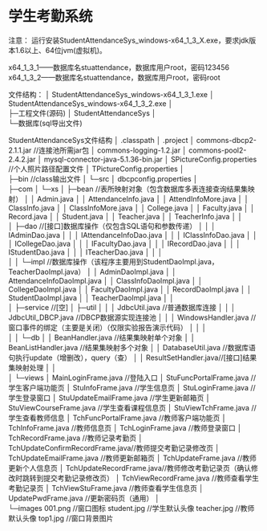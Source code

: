 # 学生考勤系统

注意：
运行安装StudentAttendanceSys_windows-x64_1_3_X.exe，要求jdk版本1.6以上、64位jvm(虚拟机)。

x64_1_3_1——数据库名stuattendance，数据库用户root，密码123456
x64_1_3_2——数据库名stuattendance，数据库用户root，密码root

文件结构：
│  StudentAttendanceSys_windows-x64_1_3_1.exe
│  StudentAttendanceSys_windows-x64_1_3_2.exe
│      
├─工程文件(源码)
│      StudentAttendanceSys
│      
└─数据库(sql导出文件)



StudentAttendanceSys文件结构
│  .classpath
│  .project
│  commons-dbcp2-2.1.1.jar       //连接池所需jar包
│  commons-logging-1.2.jar
│  commons-pool2-2.4.2.jar
│  mysql-connector-java-5.1.36-bin.jar
│  SPictureConfig.properties     //个人照片路径配置文件
│  TPictureConfig.properties
│      
├─bin                           //class输出文件
│ 
└─src
    │  dbcpconfig.properties
    │  
    ├─com
    │  └─xs
    │      ├─bean              //表所映射对象（包含数据库多表连接查询结果集映射）
    │      │      Admin.java
    │      │      AttendanceInfo.java
    │      │      AttendInfoMore.java
    │      │      ClassInfo.java
    │      │      ClassInfoMore.java
    │      │      College.java
    │      │      Faculty.java
    │      │      Record.java
    │      │      Student.java
    │      │      Teacher.java
    │      │      TeacherInfo.java
    │      │      
    │      ├─dao               //[接口]数据库操作（仅包含SQL语句和参数传递）
    │      │  │  IAdminDao.java
    │      │  │  IAttendanceInfoDao.java
    │      │  │  IClassInfoDao.java
    │      │  │  ICollegeDao.java
    │      │  │  IFacultyDao.java
    │      │  │  IRecordDao.java
    │      │  │  IStudentDao.java
    │      │  │  ITeacherDao.java
    │      │  │  
    │      │  └─impl	  //数据库操作（该程序主要用到StudentDaoImpl.java，TeacherDaoImpl.java）
    │      │          AdminDaoImpl.java
    │      │          AttendanceInfoDaoImpl.java
    │      │          ClassInfoDaoImpl.java
    │      │          CollegeDaoImpl.java
    │      │          FacultyDaoImpl.java
    │      │          RecordDaoImpl.java
    │      │          StudentDaoImpl.java
    │      │          TeacherDaoImpl.java
    │      │          
    │      ├─service           //[空]
    │      ├─util
    │      │  │  JdbcUtil.java          //普通数据库连接
    │      │  │  JdbcUtil_DBCP.java     //DBCP数据源实现连接池
    │      │  │  WindowsHandler.java    //窗口事件的绑定（主要是关闭）（仅限实验报告演示代码）
    │      │  │  
    │      │  └─db
    │      │          BeanHandler.java     //结果集映射单个对象
    │      │          BeanListHandler.java //结果集映射多个对象
    │      │          DatabaseUtil.java    //数据库语句执行update（增删改），query（查）
    │      │          ResultSetHandler.java//[接口]结果集映射处理
    │      │          
    │      └─views
    │              MainLoginFrame.java      //登陆入口
    │              StuFuncPortalFrame.java  //学生客户端功能页
    │              StuInfoFrame.java        //学生信息页
    │              StuLoginFrame.java       //学生登录窗口
    │              StuUpdateEmailFrame.java //学生更新邮箱页
    │              StuViewCourseFrame.java  //学生查看课程信息页
    │              StuViewTchFrame.java     //学生查看教师信息
    │              TchFuncPortalFrame.java  //教师客户端功能页
    │              TchInfoFrame.java        //教师信息页
    │              TchLoginFrame.java       //教师登录窗口
    │              TchRecordFrame.java      //教师记录考勤页
    │              TchUpdateConfirmRecordFrame.java//教师提交考勤记录修改页
    │              TchUpdateEmailFrame.java //教师更新邮箱页
    │              TchUpdateFrame.java      //教师更新个人信息页
    │              TchUpdateRecordFrame.java//教师修改考勤记录页（确认修改时跳转到提交考勤记录修改页）
    │              TchViewRecordFrame.java  //教师查看学生考勤记录页
    │              TchViewStuFrame.java     //教师查看学生信息页
    │              UpdatePwdFrame.java      //更新密码页（通用）
    │              
    └─images
            001.png                          //窗口图标
            student.jpg                      //学生默认头像
            teacher.jpg                      //教师默认头像
            top1.jpg                         //窗口背景图片
            